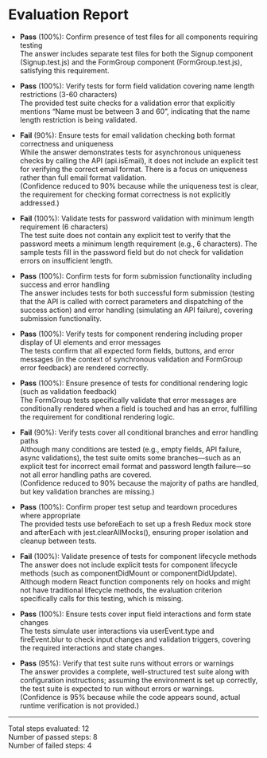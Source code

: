 # Evaluation Report

- **Pass** (100%): Confirm presence of test files for all components requiring testing  
  The answer includes separate test files for both the Signup component (Signup.test.js) and the FormGroup component (FormGroup.test.js), satisfying this requirement.

- **Pass** (100%): Verify tests for form field validation covering name length restrictions (3-60 characters)  
  The provided test suite checks for a validation error that explicitly mentions “Name must be between 3 and 60”, indicating that the name length restriction is being validated.

- **Fail** (90%): Ensure tests for email validation checking both format correctness and uniqueness  
  While the answer demonstrates tests for asynchronous uniqueness checks by calling the API (api.isEmail), it does not include an explicit test for verifying the correct email format. There is a focus on uniqueness rather than full email format validation.  
  (Confidence reduced to 90% because while the uniqueness test is clear, the requirement for checking format correctness is not explicitly addressed.)

- **Fail** (100%): Validate tests for password validation with minimum length requirement (6 characters)  
  The test suite does not contain any explicit test to verify that the password meets a minimum length requirement (e.g., 6 characters). The sample tests fill in the password field but do not check for validation errors on insufficient length.

- **Pass** (100%): Confirm tests for form submission functionality including success and error handling  
  The answer includes tests for both successful form submission (testing that the API is called with correct parameters and dispatching of the success action) and error handling (simulating an API failure), covering submission functionality.

- **Pass** (100%): Verify tests for component rendering including proper display of UI elements and error messages  
  The tests confirm that all expected form fields, buttons, and error messages (in the context of synchronous validation and FormGroup error feedback) are rendered correctly.

- **Pass** (100%): Ensure presence of tests for conditional rendering logic (such as validation feedback)  
  The FormGroup tests specifically validate that error messages are conditionally rendered when a field is touched and has an error, fulfilling the requirement for conditional rendering logic.

- **Fail** (90%): Verify tests cover all conditional branches and error handling paths  
  Although many conditions are tested (e.g., empty fields, API failure, async validations), the test suite omits some branches—such as an explicit test for incorrect email format and password length failure—so not all error handling paths are covered.  
  (Confidence reduced to 90% because the majority of paths are handled, but key validation branches are missing.)

- **Pass** (100%): Confirm proper test setup and teardown procedures where appropriate  
  The provided tests use beforeEach to set up a fresh Redux mock store and afterEach with jest.clearAllMocks(), ensuring proper isolation and cleanup between tests.

- **Fail** (100%): Validate presence of tests for component lifecycle methods  
  The answer does not include explicit tests for component lifecycle methods (such as componentDidMount or componentDidUpdate). Although modern React function components rely on hooks and might not have traditional lifecycle methods, the evaluation criterion specifically calls for this testing, which is missing.

- **Pass** (100%): Ensure tests cover input field interactions and form state changes  
  The tests simulate user interactions via userEvent.type and fireEvent.blur to check input changes and validation triggers, covering the required interactions and state changes.

- **Pass** (95%): Verify that test suite runs without errors or warnings  
  The answer provides a complete, well-structured test suite along with configuration instructions; assuming the environment is set up correctly, the test suite is expected to run without errors or warnings.  
  (Confidence is 95% because while the code appears sound, actual runtime verification is not provided.)

---

Total steps evaluated: 12  
Number of passed steps: 8  
Number of failed steps: 4